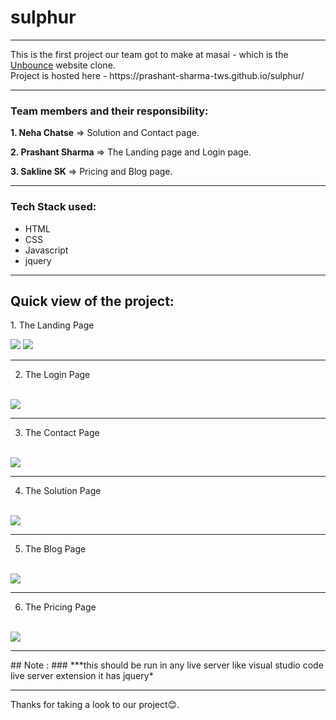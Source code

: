 # sulphur
<hr>
This is the first project our team got to make at masai - which is the <a href="https://unbounce.com/">Unbounce</a> website clone.<br>
Project is hosted here - https://prashant-sharma-tws.github.io/sulphur/
<hr>

<h3>Team members and their responsibility:</h3>
<p><b>1. Neha Chatse</b>     => Solution and Contact page.</p>
<p><b>2. Prashant Sharma</b> => The Landing page and Login page.</p>
<p><b>3. Sakline SK</b>      => Pricing and Blog page.</p>
<hr>

<h3>Tech Stack used:</h3>
<ul>
  <li>HTML</li>
  <li>CSS</li>
  <li>Javascript</li>
  <li>jquery</li>
</ul>
<hr>

<h2>Quick view of the project:</h2>
1. The Landing Page
<p></p>
<img src="https://user-images.githubusercontent.com/63180404/130653414-a663207e-ab24-47d3-b81b-3b8bd9edf714.png" />
<img src="https://user-images.githubusercontent.com/63180404/130653862-8fc0433e-d3d5-47ee-bf26-855550b6534a.png" />
<hr>

2. The Login Page
<br>
<img src="https://user-images.githubusercontent.com/63180404/130652383-18723636-f955-4e6c-8fa7-37a2d18c382a.png" />
<hr>

3. The Contact Page
<br>
<img src="https://user-images.githubusercontent.com/63180404/130652452-1aabc317-0ff9-4a68-9680-cb1b96883785.png" />
<hr>

4. The Solution Page
<br>
<img src="https://user-images.githubusercontent.com/63180404/130652822-47b0248f-2049-4819-bc8d-bba5a1d31f0e.png" />
<hr>

5. The Blog Page
<br>
<img src="https://user-images.githubusercontent.com/63180404/130655819-f4c78f20-fc87-4218-b950-59ff0a1af7fa.png" />
<hr>

6. The Pricing Page
<br>
<img src="https://user-images.githubusercontent.com/63180404/130655759-029c02cc-bbc8-4484-a6e2-45a648d6d866.png" />
<hr>
## Note :
### ***this should be run in any live server like visual studio code live server extension it has jquery*
<hr>
Thanks for taking a look to our project😊.
